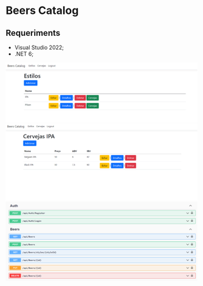 # Beers Catalog

## Requeriments
- Visual Studio 2022;
- .NET 6;

![StylesPreview](./Images/Styles.png)
![BeersPreview](./Images/Beers.png)
![SwaggerPreview](./Images/Swagger.png)